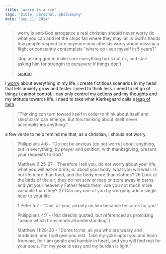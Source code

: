 ```yaml
---
title: 'worry is a sin'
tags: 'bible, personal, philosophy'
date: 'Sep 11, 2024'
---
```


> worry is anti-God arrogance
> a real christian should never worry
> do what you can and let the chips fall where they may. all in God's hands
> few people respect fate anymore
> only atheists worry about missing a flight or constantly contemplate "where do i see myself in 5 years?"
>
> stop asking god to make sure everything turns out ok, and start asking him for strength to persevere if things don't
>
> [source](https://x.com/thelawshorts/status/1833504323591934304)

i [worry](https://www.gotquestions.org/Bible-worry.html) about everything in my life. i create fictitious scenarios in my head that lets anxiety grow and fester. i need to think less. i need to let go of things i cannot control. i can only control my actions and my thoughts and my attitude towards life. i need to take what Kierkegaard calls a [leap of faith](https://en.wikipedia.org/wiki/Leap_of_faith?useskin=vector).

> "Thinking can turn toward itself in order to think about itself and skepticism can emerge. But this thinking about itself never accomplishes anything."

a few verse to help remind me that, as a christian, i should not worry.

> Philippians 4:6 - "Do not be anxious [do not worry] about anything, but in everything, by prayer and petition, with thanksgiving, present your requests to God."
>
> Matthew 6:25-27 - Therefore I tell you, do not worry about your life, what you will eat or drink; or about your body, what you will wear. Is not life more than food, and the body more than clothes? 26 Look at the birds of the air; they do not sow or reap or store away in barns, and yet your heavenly Father feeds them. Are you not much more valuable than they? 27 Can any one of you by worrying add a single hour to your life
>
> 1 Peter 5:7 - "Cast all your anxiety on him because he cares for you."
>
> Philippians 4:7 - (Not directly quoted, but referenced as promising "peace which transcends all understanding")
>
> Matthew 11:28-30 - "Come to me, all you who are weary and burdened, and I will give you rest. Take my yoke upon you and learn from me, for I am gentle and humble in heart, and you will find rest for your souls. For my yoke is easy and my burden is light."

